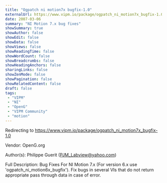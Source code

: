 ```yaml
---
title: "Ogpatch ni motion7x bugfix-1.0"
externalUrl: https://www.vipm.io/package/ogpatch_ni_motion7x_bugfix-1.0
date: 2007-03-06
summary: "NI Motion 7.x bug fixes"
showSummary: true
showAuthor: false
showEdit: false
showData: false
showViews: false
showReadingTime: false
showWordCount: false
showBreadcrumbs: false
showHeadingAnchors: false
sharingLinks: false
showZenMode: false
showPagination: false
showRelatedContent: false
draft: false
tags:
 - "VIPM"
 - "NI"
 - "OpenG"
 - "VIPM Community"
 - "motion"
---
```


Redirecting to https://www.vipm.io/package/ogpatch_ni_motion7x_bugfix-1.0

Vendor: OpenG.org

Author(s): Philippe Guerit (PJM_Labview@yahoo.com)
 
Full Description:
Bug Fixes For NI Motion 7.x (For version 6.x use 'ogpatch_ni_motion6x_bugfix'). Fix bugs in several VIs that do not return appropriate pass through data in case of error.